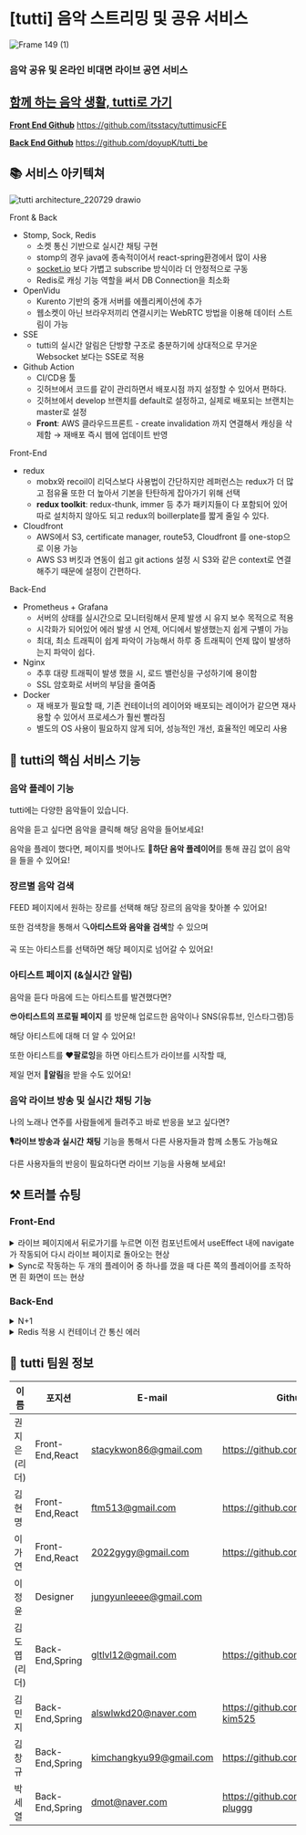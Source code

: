 # [tutti] 음악 스트리밍 및 공유 서비스
![Frame 149 (1)](https://user-images.githubusercontent.com/74285387/182149207-bd2894eb-00bb-41af-ac7c-30bae7cb1ed7.jpg)
### 음악 공유 및 온라인 비대면 라이브 공연 서비스

## [함께 하는 음악 생활, tutti**로 가기**](https://tuttimusic.shop)


[**Front End Github**](https://github.com/itsstacy/tuttimusicFE) https://github.com/itsstacy/tuttimusicFE

[**Back End Github**](https://github.com/doyupK/tutti_be) https://github.com/doyupK/tutti_be



## 📚 서비스 아키텍쳐
![tutti architecture_220729 drawio](https://user-images.githubusercontent.com/74285387/182148463-3121ba23-7841-46bf-a9e3-a82ea953507e.png)

Front & Back

- Stomp, Sock, Redis
    - 소켓 통신 기반으로 실시간 채팅 구현
    - stomp의 경우 java에 종속적이어서 react-spring환경에서 많이 사용
    - [socket.io](http://socket.io) 보다 가볍고 subscribe 방식이라 더 안정적으로 구동
    - Redis로 캐싱 기능 역할을 써서 DB Connection을 최소화
- OpenVidu
    - Kurento 기반의 중개 서버를 에플리케이션에 추가
    - 웹소켓이 아닌 브라우저끼리 연결시키는 WebRTC 방법을 이용해 데이터 스트림이 가능
- SSE
    - tutti의 실시간 알림은 단방향 구조로 충분하기에 상대적으로 무거운 Websocket 보다는 SSE로 적용
- Github Action
    - CI/CD용 툴
    - 깃허브에서 코드를 같이 관리하면서 배포시점 까지 설정할 수 있어서 편하다.
    - 깃허브에서 develop 브랜치를 default로 설정하고, 실제로 배포되는 브랜치는 master로 설정
    - **Front**: AWS 클라우드프론트 - create invalidation 까지 연결해서 캐싱을 삭제함 → 재배포 즉시 웹에 업데이트 반영

Front-End

- redux
    - mobx와 recoil이 리덕스보다 사용법이 간단하지만 레퍼런스는 redux가 더 많고 점유율 또한 더 높아서 기본을 탄탄하게 잡아가기 위해 선택
    - **redux toolkit**: redux-thunk, immer 등 추가 패키지들이 다 포함되어 있어 따로 설치하지 않아도 되고 redux의 boillerplate를 짧게 줄일 수 있다.
- Cloudfront
    - AWS에서 S3, certificate manager, route53, Cloudfront 를 one-stop으로 이용 가능
    - AWS S3 버킷과 연동이 쉽고 git actions 설정 시 S3와 같은 context로 연결해주기 때문에 설정이 간편하다.

Back-End

- Prometheus + Grafana
    - 서버의 상태를 실시간으로 모니터링해서 문제 발생 시 유지 보수 목적으로 적용
    - 시각화가 되어있어 에러 발생 시 언제, 어디에서 발생했는지 쉽게 구별이 가능
    - 최대, 최소 트래픽이 쉽게 파악이 가능해서 하루 중 트래픽이 언제 많이 발생하는지 파악이 쉽다.
- Nginx
    - 추후 대량 트래픽이 발생 했을 시, 로드 밸런싱을 구성하기에 용이함
    - SSL 암호화로 서버의 부담을 줄여줌
- Docker
    - 재 배포가 필요할 때, 기존 컨테이너의 레이어와 배포되는 레이어가 같으면 재사용할 수 있어서 프로세스가 훨씬 빨라짐
    - 별도의 OS 사용이 필요하지 않게 되어, 성능적인 개선, 효율적인 메모리 사용
    

## 🎵 tutti의 핵심 서비스 기능

### 음악 플레이 기능

tutti에는 다양한 음악들이 있습니다.

음악을 듣고 싶다면 음악을 클릭해 해당 음악을 들어보세요!

음악을 플레이 했다면, 페이지를 벗어나도 **🎵하단 음악 플레이어**를 통해 끊김 없이 음악을 들을 수 있어요!

### 장르별 음악 검색

FEED 페이지에서 원하는 장르를 선택해 해당 장르의 음악을 찾아볼 수 있어요!

또한 검색창을 통해서 🔍**아티스트와 음악을 검색**할 수 있으며 

곡 또는 아티스트를 선택하면 해당 페이지로 넘어갈 수 있어요!

### 아티스트 페이지 (&실시간 알림)

음악을 듣다 마음에 드는 아티스트를 발견했다면? 

😎**아티스트의 프로필 페이지** 를 방문해 업로드한 음악이나 SNS(유튜브, 인스타그램)등

해당 아티스트에 대해 더 알 수 있어요!

또한 아티스트를 ❤**팔로잉**을 하면 아티스트가 라이브를 시작할 때,

제일 먼저 **💌알림**을 받을 수도 있어요!

### 음악 라이브 방송 및 실시간 채팅 기능

나의 노래나 연주를 사람들에게 들려주고 바로 반응을 보고 싶다면?

**🎙라이브 방송과 실시간** **채팅** 기능을 통해서 다른 사용자들과 함께 소통도 가능해요

다른 사용자들의 반응이 필요하다면 라이브 기능을 사용해 보세요!


## ⚒ 트러블 슈팅

### Front-End
<details>
<summary>
라이브 페이지에서 뒤로가기를 누르면 이전 컴포넌트에서 useEffect 내에 navigate가 작동되어 다시 라이브 페이지로 돌아오는 현상
</summary>
    - **문제 발생**
        - 라이브 방 만들기 후 나오는 로딩 컴포넌트를 거쳐 라이브 방으로 들어가는데, 이때 사용자가 뒤로가기를 했을 때 로딩 컴포넌트로 돌아간다. 돌아가자마자 useEffect 내에 navigate가 작동되어 다시 방으로 돌아온다.
    - **선택지**
        - 1안: 뒤로가기 action 자체를 막기
        - 2안: prompt를 사용해서 페이지 이탈 시 특정 location으로 이동시키면 사용자가 원하는 페이지로 이동하지 않는다고 생각할 수 있기 때문에 올바른 해결법이 아님
            
            ex) navbar에 “feed”를 눌러서 페이지를 이탈했는데 홈(정해진 location)으로 이동되면 좋지 않은 UX이다.
            
        - 3안: 리덕스를 이용해 한번 로딩 페이지를 거쳤으면 전역 상태를 바꿔서 다시 입장하게 되면 navigate 이 작동하지 않도록 한다.
        - 4안: 뒤로가기 했을 때 세션이 종료됐으면 다시 라이브 방으로 안 들어가고 다른 곳으로  navigate시키기
    - **의견 결정**
        - 3안: 리덕스를 사용해 로딩 페이지를 거쳤으면 전역 상태를 바꿔서 다시 입장하게 되면 navigate 이 작동하지 않도록 한다.
            - checkSession이라는 reducer를 생성
            - 방 만들 때 videoSession: false (기본값 false)
            - 로딩 페이지를 거쳐 라이브방에 입장하면 videoSession: true 로 상태변경
            - 뒤로가기 했을 때, videoSession: true이면 라이브 방이 아니라 채팅방 리스트로 이동하도록 설정
            - 다시 방을 만들 때 videoSession: false로 상태변경
    - **배운점**
        - 페이지 이동 시 상태를 저장하고 싶을 때 전역상태관리를 사용할 수 있다.
        - useEffect 사용법과 function 배치에 대한 이해
    
    
    - 코드로 보는 해결 과정
        <details>
        <summary>
         수정 전
        </summary>
                ```jsx
            // LoadingLive.js
            
            useEffect(() => {
                  setTimeout(()=> {
                  navigate(`/live/${userName}`);
                },2000)
                }
              },[])
            ```
        </details>
        
        <details>
        <summary>    
        수정 후
        </summary>
            
            ```jsx
            // LoadingLive.js
            
            const videoInfo = useSelector((state)=> state.Video.video);
              const session = videoInfo.videoSession
            
            useEffect(() => {
                if (session===true) {
                  navigate('/livelist')
                  dispatch(checkSession(false))
                } else {
                  setTimeout(()=> {
                  navigate(`/live/${userName}`);
                },2000)
                }
              },[])
            ```
          </details>  
          
      <details>
      <summary>         
      로딩 페이지 (screenshot)
      </summary>  
        ![Untitled (4)](https://user-images.githubusercontent.com/74285387/182149619-f27e609c-4ae3-461a-a81c-9f228178849a.png)
      </details>  
</details>    

<details>
<summary>
Sync로 작동하는 두 개의 플레이어 중 하나를 껐을 때 다른 쪽의 플레이어를 조작하면 흰 화면이 뜨는 현상
</summary>
    - **문제 발생**
        - detail페이지의 플레이어와 하단 플레이어는 sync로 작동 (play/pause, 볼륨조절, 원하는 구간으로 이동하는 기능)
        - sync로 작동하는 두 개의 플레이어 중 하나를 껐을 때 (하단 플레이어를 끄는 기능이 있음) 다른 쪽의 플레이어를 조작하면 흰 화면이 뜨는 현상
        - 한 쪽에서 플레이어를 조작하면 그로 인해 전역 상태가 변경되고 변경된 데이터가 다른 쪽 플레이어에 영향을 미쳐 sync로 작동됨
    - **선택지**
        - 1안: 하단 플레이어 삭제
        - 2안: useSelector를 통해 가져오는 값이 있을 때만 해당 function이 작동되도록 수정
        - 3안: sync 기능을 없애고 독자적으로 조작하도록 수정
    - **의견 결정**
        - 2안: useSelector를 통해 가져오는 값이 있을 때만 해당 function이 작동되도록 수정
    - **배운점**
        - 구독하는 state 정보가 변경되었을 때, useSelector를 통해 가져오는 값이 없으면 해당 값을 이용한 function에서 에러가 발생할 수 있는 점 (function을 포함하는 component가 mount되어 있지 않더라도 작동)
        - 리덕스에 state 정보가 변경되면  component가 mount되어 있지 않더라도 구독하는 모든 component가 업데이트된 상태를 다시 받아오고 해당 값과 연결된 모든 function이 재 작동됨
    
    - 코드로 보는 해결 과정

        <details>
        <summary>
        수정 전
        </summary>
            
            ```jsx
            // 하단 플레이어
            
            useEffect(()=>{
                setPlaying(_playing);
                if (allStop===false) {
                  wavesurfer.current?.playPause();
                }
              },[_playing])
            
              useEffect(()=>{
                if (_volume) {
                setVolume(_volume);
                wavesurfer.current?.setVolume(_volume);
                }
              },[_volume])
              
              useEffect(()=>{
                setCurrentTime(_time);
                if (_time>0.2) {
                  wavesurfer.current?.play(_time)
                }
              },[_time])
            ```
        </details>
        <details>
        <summary>   
        수정 후
        </summary>
            
            ```jsx
            // 하단 플레이어
            
            useEffect(()=>{
                setPlaying(_playing);
                if (_display===true&&allStop===false) {
                  wavesurfer.current?.playPause();
                }
              },[_playing])
            
              useEffect(()=>{
                if (_display===true&&_volume) {
                setVolume(_volume);
                wavesurfer.current?.setVolume(_volume);
                }
              },[_volume])
              
              useEffect(()=>{
                setCurrentTime(_time);
                if (_display===true&&_time>0.2) {
                  wavesurfer.current?.play(_time)
                }
              },[_time])
            ```
         </details>   
      <details>
      <summary>         
      에러 메세지 (console)
      </summary>  
        ![Untitled (2)](https://user-images.githubusercontent.com/74285387/182149533-76ebace3-8b23-4a40-b590-c0db3c5e0d27.png)
      </details>
      <details>
      <summary>         
      detail 플레이어와 하단 플레이어 (screenshot)
      </summary>  
        ![Untitled (3)](https://user-images.githubusercontent.com/74285387/182149571-37f0f60a-7dd3-4d4d-b9ac-d8c273561a63.png)
      </details>

</details>        

### Back-End
<details>
<summary>
N+1
</summary>
    - 도입 이유
        
        통신간에 트래픽이 너무 크고, 느려서 연관 관계가 되어있는 엔티티 간에 필요한 데이터들을 추려서 가져와야하는 상황 발생
        
    - 문제 상황
        
        JPA 레포지토리를 통해 엔티티 객체를 조회할 때 그 객체와 연관되어 있는 객체의 데이터가 전부 같이나와 필요 없는 데이터까지 추출되어 트래픽 과부하와 불필요한 정제 코드들을 유발하는 문제
        
    - 문제 해결 과정
        1. JPA로 읽어와서 반복문을 통해 필요한 Dto를 생성하여 정제하자
        2. queryDsl을 적용시켜 innerJoin, leftJoin을 이용하여 간단, 정확하게 데이터를 가져오자
    - 결론
        
        (1) 방법으로 구현하면 트래픽은 줄어들지만, 서버 시간 복잡도가 증가하고, 쿼리문 자체가 많이 나가기 때문에 (2) 를 사용하여 조회 쿼리 자체에 필터링을 해서 최적화를 진행
        
        - 수정 이력
            
            수정 전
            
            ![Jpa 메인페이지 get 방식 액티브 스레드 오버 타임.png](https://s3-us-west-2.amazonaws.com/secure.notion-static.com/4c673a5b-8a80-425a-996f-24031e80ee7f/Jpa__get_____.png)
            
            VU :2000  / 1S
            
            = 1분 12초
            
            수정 후
            
            ![QueyDsl 메인페이지 get방식 액티브 스레드 오버 타임.png](https://s3-us-west-2.amazonaws.com/secure.notion-static.com/1210f33c-c467-4559-a883-598bb3a47966/QueyDsl__get____.png)
            
            VU : 2000 / 1S
            
            = 15초
</details>


<details>
<summary>
Redis 적용 시 컨테이너 간 통신 에러
</summary>

    - 도입 이유
        
        실시간 채팅 내역을 DB에 저장 하는데 DB Connection을 최소화하기 위해 버퍼로 사용하고, 실시간 채팅 캐싱 기능 활용하기 위해 도입 결정
        
    - 문제 상황
        
        스프링 부트 서버와 레디스 서버를 도커 컨테이너에 올렸으나, 컨테이너 간 통신 불능
        
    - 문제 원인
        
        도커 내부 네트워크를 인지하지 못한 상태로 컨테이너 간 End point를 localhost로 설정한 것이 문제였다.
        
        - Network Group
            
            ![화면 캡처 2022-07-30 151523.png](https://s3-us-west-2.amazonaws.com/secure.notion-static.com/c83a3af4-d9e5-4ff1-abeb-a83590d063a7/__2022-07-30_151523.png)
            
    - 해결 과정
        
        도커 내부 네트워크는 localhost가 아닌 별도의 내부 네트워크를 가지고 있어, 
        
        도커 네트워크 브릿지로 통신하여 성공
    
</details>  

## 👋 tutti 팀원 정보

이름 | 포지션 | E-mail | Github 
---- | ---- | ---- | ----
권지은 (리더) | 	Front-End,React | stacykwon86@gmail.com | https://github.com/itsstacy
김현명	| Front-End,React | ftm513@gmail.com | https://github.com/hyunmyeong
이가연	| Front-End,React | 2022gygy@gmail.com| https://github.com/gygy2022
이정윤	| Designer | jungyunleeee@gmail.com | 
김도엽 (리더) | Back-End,Spring | gltlvl12@gmail.com | https://github.com/doyupK
김민지	| Back-End,Spring | alswlwkd20@naver.com | https://github.com/minji-kim525
김창규	| Back-End,Spring | kimchangkyu99@gmail.com | https://github.com/ck-kor
박세열	| Back-End,Spring | dmot@naver.com | https://github.com/WE-DA-pluggg
